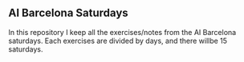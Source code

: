 ## AI Barcelona Saturdays

In this repository I keep all the exercises/notes from the AI Barcelona saturdays. Each exercises are divided by days, and there willbe 15 saturdays.